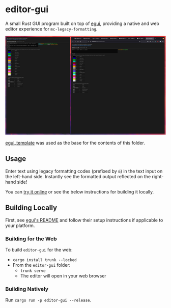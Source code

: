 # editor-gui

A small Rust GUI program built on top of [egui](https://github.com/emilk/egui), providing a native and web editor experience for `mc-legacy-formatting`.

![screenshot of the editor-gui running natively and in a web browser side-by-side](./screenshot.png)

[egui_template](https://github.com/emilk/egui_template/) was used as the base for the contents of this folder.

## Usage

Enter text using legacy formatting codes (prefixed by `&`) in the text input on the left-hand side. Instantly see the formatted output reflected on the right-hand side!

You can [try it online](https://cldfire.github.io/mc-legacy-formatting/) or see the below instructions for building it locally.

## Building Locally

First, see [egui's README](https://github.com/emilk/egui#demo) and follow their setup instructions if applicable to your platform.

### Building for the Web

To build `editor-gui` for the web:

* `cargo install trunk --locked`
* From the `editor-gui` folder:
  * `trunk serve`
  * The editor will open in your web browser

### Building Natively

Run `cargo run -p editor-gui --release`.
